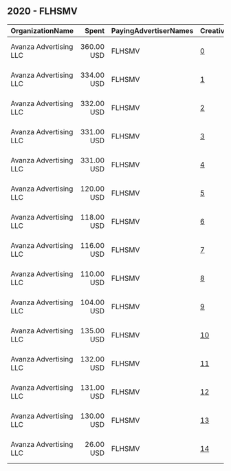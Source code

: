 ## 2020 - FLHSMV 
|OrganizationName|Spent|PayingAdvertiserNames|CreativeUrls|Impressions|Genders|AgeBrackets|CountryCodes|BillingAddresses|CandidateBallotInformation|
|:---|---:|:---|:---|---:|:---|:---|:---|:---|:---|
|Avanza Advertising  LLC|360.00 USD|FLHSMV|[0](https://www.snap.com/political-ads/asset/258200c2be8d6c7923dd90be9ac88d6f8061a3f647cdbd04da21c99c342623b8?mediaType=png)|180,143||18-32|united states|"5465 NW 36th St. Ste 100,Miami Springs,33166,US"||
|Avanza Advertising  LLC|334.00 USD|FLHSMV|[1](https://www.snap.com/political-ads/asset/77bf9b99135b875587db51c1afe5ee7b653ed512a5272b8f48e0e4244cd9e6ac?mediaType=png)|167,259||18-32|united states|"5465 NW 36th St. Ste 100,Miami Springs,33166,US"||
|Avanza Advertising  LLC|332.00 USD|FLHSMV|[2](https://www.snap.com/political-ads/asset/302999986713995998a6e827198f48cb6f08461dbf9245addf29ef7bc3aaac76?mediaType=png)|166,252||18-32|united states|"5465 NW 36th St. Ste 100,Miami Springs,33166,US"||
|Avanza Advertising  LLC|331.00 USD|FLHSMV|[3](https://www.snap.com/political-ads/asset/ae486e6e9e63e4e6e95a5dc69bddbb319075853154b29f9f6f2b8250c6528f35?mediaType=png)|165,901||18-32|united states|"5465 NW 36th St. Ste 100,Miami Springs,33166,US"||
|Avanza Advertising  LLC|331.00 USD|FLHSMV|[4](https://www.snap.com/political-ads/asset/cfe3ccb522b4b2872f95592e9c04ca1fb70df4dd4841ba40d6cef32cb841e226?mediaType=png)|165,887||18-32|united states|"5465 NW 36th St. Ste 100,Miami Springs,33166,US"||
|Avanza Advertising  LLC|120.00 USD|FLHSMV|[5](https://www.snap.com/political-ads/asset/120b24b8fd278913a525f87b259330443219b8b05409ba4d3534b6df98cccc1b?mediaType=png)|86,050||16-39|united states|"5465 NW 36th St. Ste 100,Miami Springs,33166,US"|Spring Break|
|Avanza Advertising  LLC|118.00 USD|FLHSMV|[6](https://www.snap.com/political-ads/asset/c533f1844f7cc74740760666c436bc66b6aa8df5638269808e6bcf025fdbdea2?mediaType=png)|84,661||16-39|united states|"5465 NW 36th St. Ste 100,Miami Springs,33166,US"|Spring Break|
|Avanza Advertising  LLC|116.00 USD|FLHSMV|[7](https://www.snap.com/political-ads/asset/6189641585cf0330a57160811450d51d2ab3ae4f3623a8488a19196b23119b7d?mediaType=png)|83,069||16-39|united states|"5465 NW 36th St. Ste 100,Miami Springs,33166,US"|Spring Break|
|Avanza Advertising  LLC|110.00 USD|FLHSMV|[8](https://www.snap.com/political-ads/asset/d80d91c281e3fe49d80e77be0324510a037480ee7930a83c50fa4b9a1ab85915?mediaType=png)|79,268||16-39|united states|"5465 NW 36th St. Ste 100,Miami Springs,33166,US"|Spring Break|
|Avanza Advertising  LLC|104.00 USD|FLHSMV|[9](https://www.snap.com/political-ads/asset/eefb632d0226463c4df642809e8bb4f11a4727446392a06ae290a0e0d619b534?mediaType=mp4)|75,929||16-39|united states|"5465 NW 36th St. Ste 100,Miami Springs,33166,US"|Spring Break|
|Avanza Advertising  LLC|135.00 USD|FLHSMV|[10](https://www.snap.com/political-ads/asset/258200c2be8d6c7923dd90be9ac88d6f8061a3f647cdbd04da21c99c342623b8?mediaType=png)|67,600||18-32|united states|"5465 NW 36th St. Ste 100,Miami Springs,33166,US"||
|Avanza Advertising  LLC|132.00 USD|FLHSMV|[11](https://www.snap.com/political-ads/asset/302999986713995998a6e827198f48cb6f08461dbf9245addf29ef7bc3aaac76?mediaType=png)|66,126||18-32|united states|"5465 NW 36th St. Ste 100,Miami Springs,33166,US"||
|Avanza Advertising  LLC|131.00 USD|FLHSMV|[12](https://www.snap.com/political-ads/asset/cfe3ccb522b4b2872f95592e9c04ca1fb70df4dd4841ba40d6cef32cb841e226?mediaType=png)|65,920||18-32|united states|"5465 NW 36th St. Ste 100,Miami Springs,33166,US"||
|Avanza Advertising  LLC|130.00 USD|FLHSMV|[13](https://www.snap.com/political-ads/asset/ae486e6e9e63e4e6e95a5dc69bddbb319075853154b29f9f6f2b8250c6528f35?mediaType=png)|65,349||18-32|united states|"5465 NW 36th St. Ste 100,Miami Springs,33166,US"||
|Avanza Advertising  LLC|26.00 USD|FLHSMV|[14](https://www.snap.com/political-ads/asset/cb08d7d873067cb2e49875b20192660c20e3fcaf18007e1cd73b2718ae1c52ce?mediaType=png)|17,724||16-39|united states|"5465 NW 36th St. Ste 100,Miami Springs,33166,US"|Spring Break|
